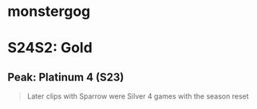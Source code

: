 # monstergog

# S24S2: Gold

## Peak: Platinum 4 (S23)

>Later clips with Sparrow were Silver 4 games with the season reset